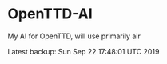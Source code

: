 # OpenTTD-AI
My AI for OpenTTD, will use primarily air

Latest backup: Sun Sep 22 17:48:01 UTC 2019
